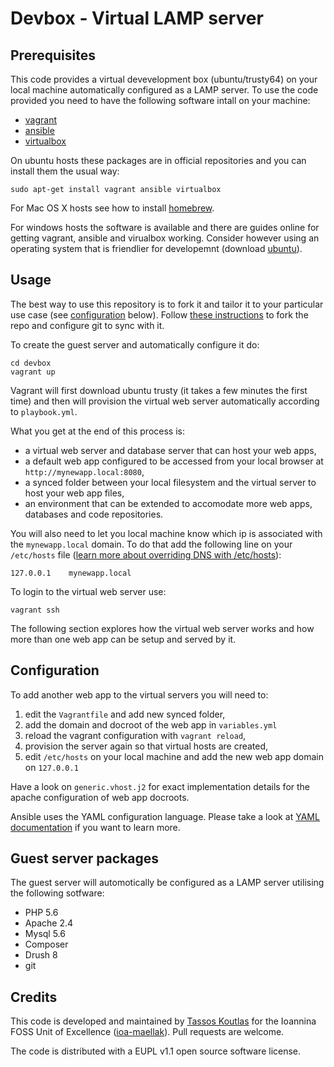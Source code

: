 # Devbox - Virtual LAMP server

## Prerequisites

This code provides a virtual devevelopment box (ubuntu/trusty64) on your local
machine automatically configured as a LAMP server. To use the code provided you
need to have the following software intall on your machine:

  - [vagrant](https://www.vagrantup.com/downloads.html)
  - [ansible](http://www.ansible.com/home)
  - [virtualbox](https://www.virtualbox.org/)

On ubuntu hosts these packages are in official repositories and you can
install them the usual way:

```
sudo apt-get install vagrant ansible virtualbox
```

For Mac OS X hosts see how to install [homebrew](http://brew.sh/).

For windows hosts the software is available and there are guides online for
getting vagrant, ansible and virualbox working. Consider however using an operating
system that is friendlier for developemnt (download
[ubuntu](http://www.ubuntu.com/download/desktop)).

## Usage

The best way to use this repository is to fork it and tailor it to your
particular use case (see [configuration](#configuration) below). Follow
[these instructions](https://help.github.com/articles/fork-a-repo/) to
fork the repo and configure git to sync with it.

To create the guest server and automatically configure it do:

```
cd devbox
vagrant up
```

Vagrant will first download ubuntu trusty (it takes a few minutes the first
time) and then will provision the virtual web server automatically according to
`playbook.yml`.

What you get at the end of this process is:
  - a virtual web server and database server that can host your web apps,
  - a default web app configured to be accessed from your local browser at
  `http://mynewapp.local:8080`,
  - a synced folder between your local filesystem and the virtual server to host
  your web app files,
  - an environment that can be extended to accomodate more web apps, databases
  and code repositories.

You will also need to let you local machine know which ip is associated with the
`mynewapp.local` domain. To do that add the following line on your `/etc/hosts`
file ([learn more about overriding DNS with /etc/hosts](http://bencane.com/2013/10/29/managing-dns-locally-with-etchosts/)):

```
127.0.0.1    mynewapp.local
```

To login to the virtual web server use:

```
vagrant ssh
```

The following section explores how the virtual web server works and how more
than one web app can be setup and served by it.

## Configuration

To add another web app to the virtual servers you will need to:
  1. edit the `Vagrantfile` and add new synced folder,
  2. add the domain and docroot of the web app in `variables.yml`
  3. reload the vagrant configuration with `vagrant reload`,
  4. provision the server again so that virtual hosts are created,
  5. edit `/etc/hosts` on your local machine and add the new web app domain on
     `127.0.0.1`

Have a look on `generic.vhost.j2` for exact implementation details for the
apache configuration of web app docroots.

Ansible uses the YAML configuration language. Please take a look at
[YAML documentation](http://www.yaml.org/spec/1.2/spec.html) if you want to
learn more.

## Guest server packages

The guest server will automotically be configured as a LAMP server utilising the
following sotfware:

  - PHP 5.6
  - Apache 2.4
  - Mysql 5.6
  - Composer
  - Drush 8
  - git

## Credits

This code is developed and maintained by
[Tassos Koutlas](https://github.com/tassoskoutlas) for the Ioannina FOSS Unit of
Excellence ([ioa-maellak](https://github.com/ioa-maellak/)). Pull requests are welcome.

The code is distributed with a EUPL v1.1 open source software license.
